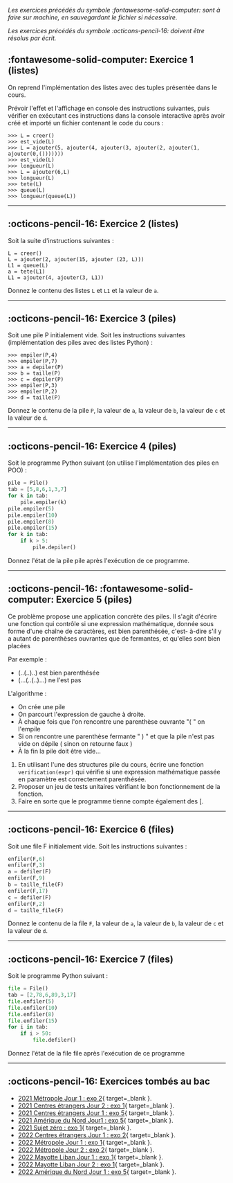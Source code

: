 _Les exercices précédés du symbole :fontawesome-solid-computer: sont à faire sur machine, en sauvegardant le fichier si nécessaire._

_Les exercices précédés du symbole :octicons-pencil-16: doivent être résolus par écrit._

## :fontawesome-solid-computer: Exercice 1 (listes)

On reprend l'implémentation des listes avec des tuples présentée dans le cours.

Prévoir l'effet et l'affichage en console des instructions suivantes, puis vérifier en exécutant ces instructions dans la console interactive après avoir créé et importé un fichier contenant le code du cours :

````pycon
>>> L = creer()
>>> est_vide(L)
>>> L = ajouter(5, ajouter(4, ajouter(3, ajouter(2, ajouter(1, ajouter(0,()))))))
>>> est_vide(L)
>>> longueur(L)
>>> L = ajouter(6,L)
>>> longueur(L)
>>> tete(L)
>>> queue(L)
>>> longueur(queue(L))
````

----------------------------------------------

## :octicons-pencil-16: Exercice 2 (listes)

Soit la suite d'instructions suivantes :

````pycon
L = creer()
L = ajouter(2, ajouter(15, ajouter (23, L)))
L1 = queue(L)
a = tete(L1)
L1 = ajouter(4, ajouter(3, L1))
````

Donnez le contenu des listes ``L`` et ``L1`` et la valeur de ``a``.

-------------------------------------------------

## :octicons-pencil-16: Exercice 3 (piles)

Soit une pile P initialement vide. Soit les instructions suivantes (implémentation des piles avec des listes Python) :

````pycon
>>> empiler(P,4)
>>> empiler(P,7)
>>> a = depiler(P)
>>> b = taille(P)
>>> c = depiler(P)
>>> empiler(P,3)
>>> empiler(P,2)
>>> d = taille(P)
````

Donnez le contenu de la pile ``P``, la valeur de ``a``, la valeur de ``b``, la valeur de ``c`` et la valeur de ``d``.

-------------------------------------------------

## :octicons-pencil-16: Exercice 4 (piles)

Soit le programme Python suivant (on utilise l'implémentation des piles en POO) :

````python
pile = Pile()
tab = [5,8,6,1,3,7]
for k in tab:
    pile.empiler(k)
pile.empiler(5)
pile.empiler(10)
pile.empiler(8)
pile.empiler(15)
for k in tab:
    if k > 5:
        pile.depiler()
````

Donnez l'état de la pile pile après l'exécution de ce programme.

-----------------------------------------------------

## :octicons-pencil-16: :fontawesome-solid-computer: Exercice 5 (piles)

Ce problème propose une application concrète des piles. Il s'agit d'écrire une fonction qui contrôle si une expression mathématique, donnée sous forme d'une chaîne de caractères, est bien parenthésée, c'est- à-dire s'il y a autant de parenthèses ouvrantes que de fermantes, et qu'elles sont bien placées

Par exemple :

* (..(..)..) est bien parenthésée
* (...(..(..)...) ne l'est pas

L'algorithme :

* On crée une pile
* On parcourt l'expression de gauche à droite.
* À chaque fois que l'on rencontre une parenthèse ouvrante "( " on l'empile
* Si on rencontre une parenthèse fermante " ) " et que la pile n'est pas vide on dépile ( sinon
on retourne faux )
* À la fin la pile doit être vide...

1. En utilisant l'une des structures pile du cours, écrire une fonction ``verification(expr)`` qui vérifie si une expression mathématique passée en paramètre est correctement parenthésée.
2. Proposer un jeu de tests unitaires vérifiant le bon fonctionnement de la fonction.
3. Faire en sorte que le programme tienne compte également des [.

-------------------------------------------------------

## :octicons-pencil-16: Exercice 6 (files)

Soit une file F initialement vide. Soit les instructions suivantes :

````python
enfiler(F,6)
enfiler(F,3)
a = defiler(F)
enfiler(F,9)
b = taille_file(F)
enfiler(F,17)
c = defiler(F)
enfiler(F,2)
d = taille_file(F)
````

Donnez le contenu de la file ``F``, la valeur de ``a``, la valeur de ``b``, la valeur de ``c`` et la valeur de ``d``.

------------------------------------------------------

## :octicons-pencil-16: Exercice 7 (files)

Soit le programme Python suivant :

````python
file = File()
tab = [2,78,6,89,3,17]
file.enfiler(5)
file.enfiler(10)
file.enfiler(8)
file.enfiler(15)
for i in tab:
    if i > 50:
        file.defiler()
````

Donnez l'état de la file file après l'exécution de ce programme

-------------------------------------------

## :octicons-pencil-16: Exercices tombés au bac

* [2021 Métropole Jour 1 : exo 2](../../../assets/pdf/2021_Metropole_CL_1.pdf){ target=_blank }.
* [2021 Centres étrangers Jour 2 : exo 1](../../../assets/pdf/2021_CentresEtrangers_2.pdf){ target=_blank }.
* [2021 Centres étrangers Jour 1 : exo 5](../../../assets/pdf/2021_CentresEtrangers_1.pdf){ target=_blank }.
* [2021 Amérique du Nord Jour1 : exo 5](../../../assets/pdf/2021_AmeriqueDuNord_1.pdf){ target=_blank }.
* [2021 Sujet zéro : exo 1](../../../assets/pdf/2021_Sujet_0.pdf){ target=_blank }.
* [2022 Centres étrangers Jour 1 : exo 2](../../../assets/pdf/2022_CentresEtrangers_1.pdf){ target=_blank }.
* [2022 Métropole Jour 1 : exo 1](../../../assets/pdf/2022_Metropole_Jour1.pdf){ target=_blank }.
* [2022 Métropole Jour 2 : exo 2](../../../assets/pdf/2022_Metropole_Jour2.pdf){ target=_blank }.
* [2022 Mayotte Liban Jour 1 : exo 1](../../../assets/pdf/2022_Mayotte_Liban_1.pdf){ target=_blank }.
* [2022 Mayotte Liban Jour 2 : exo 1](../../../assets/pdf/2022_Mayotte_Liban_2.pdf){ target=_blank }.
* [2022 Amérique du Nord Jour 1 : exo 5](../../../assets/pdf/2022_AmeriqueDuNord_1.pdf){ target=_blank }.